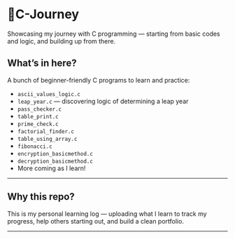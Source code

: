 # 🚀C-Journey
Showcasing my journey with C programming — starting from basic codes and logic, and building up from there.


##  What’s in here?

A bunch of beginner-friendly C programs to learn and practice:
- `ascii_values_logic.c`
- `leap_year.c` — discovering logic of determining a leap year
- `pass_checker.c`
- `table_print.c`
- `prime_check.c`
- `factorial_finder.c`
- `table_using_array.c`
- `fibonacci.c`
- `encryption_basicmethod.c`
- `decryption_basicmethod.c`
- More coming as I learn!

---

##  Why this repo?

This is my personal learning log — uploading what I learn to track my progress, help others starting out, and build a clean portfolio.

---





